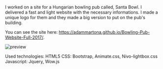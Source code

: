 I worked on a site for a Hungarian bowling pub called, Santa Bowl. I delivered a fast and light website with the necessary informations. I made a unique logo for them and they made a big version to put on the pub's building.

You can see the site here:  https://adammartona.github.io/Bowling-Pub-Website-Full-2017/.

![preview](/img/preview.jpg)


Used technologies:
HTML5
CSS: Bootstrap, Animate.css, Nivo-lightbox.css
Javascript: Jquery, Wow.js
